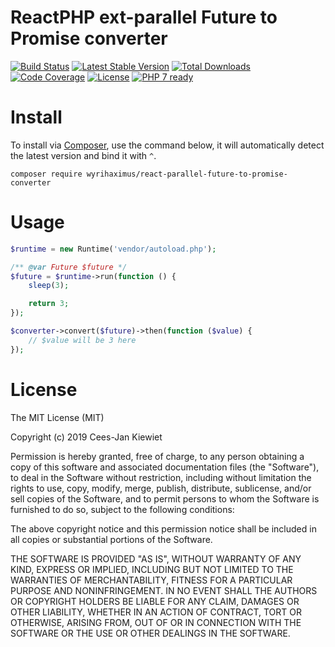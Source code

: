 # ReactPHP ext-parallel Future to Promise converter

[![Build Status](https://travis-ci.com/WyriHaximus/reactphp-parallel-future-to-promise-converter.svg?branch=master)](https://travis-ci.com/WyriHaximus/reactphp-parallel-future-to-promise-converter)
[![Latest Stable Version](https://poser.pugx.org/WyriHaximus/react-parallel-future-to-promise-converter/v/stable.png)](https://packagist.org/packages/WyriHaximus/react-parallel-future-to-promise-converter)
[![Total Downloads](https://poser.pugx.org/WyriHaximus/react-parallel-future-to-promise-converter/downloads.png)](https://packagist.org/packages/WyriHaximus/react-parallel-future-to-promise-converter)
[![Code Coverage](https://scrutinizer-ci.com/g/WyriHaximus/reactphp-parallel-future-to-promise-converter/badges/coverage.png?b=master)](https://scrutinizer-ci.com/g/WyriHaximus/reactphp-parallel-future-to-promise-converter/?branch=master)
[![License](https://poser.pugx.org/WyriHaximus/react-parallel-future-to-promise-converter/license.png)](https://packagist.org/packages/WyriHaximus/react-parallel-future-to-promise-converter)
[![PHP 7 ready](http://php7ready.timesplinter.ch/WyriHaximus/reactphp-http-middleware-clear-body/badge.svg)](https://travis-ci.org/WyriHaximus/reactphp-http-middleware-clear-body)

# Install

To install via [Composer](http://getcomposer.org/), use the command below, it will automatically detect the latest version and bind it with `^`.

```
composer require wyrihaximus/react-parallel-future-to-promise-converter
```

# Usage

```php
$runtime = new Runtime('vendor/autoload.php');

/** @var Future $future */
$future = $runtime->run(function () {
    sleep(3);

    return 3;
});

$converter->convert($future)->then(function ($value) {
    // $value will be 3 here
});
```

# License

The MIT License (MIT)

Copyright (c) 2019 Cees-Jan Kiewiet

Permission is hereby granted, free of charge, to any person obtaining a copy
of this software and associated documentation files (the "Software"), to deal
in the Software without restriction, including without limitation the rights
to use, copy, modify, merge, publish, distribute, sublicense, and/or sell
copies of the Software, and to permit persons to whom the Software is
furnished to do so, subject to the following conditions:

The above copyright notice and this permission notice shall be included in all
copies or substantial portions of the Software.

THE SOFTWARE IS PROVIDED "AS IS", WITHOUT WARRANTY OF ANY KIND, EXPRESS OR
IMPLIED, INCLUDING BUT NOT LIMITED TO THE WARRANTIES OF MERCHANTABILITY,
FITNESS FOR A PARTICULAR PURPOSE AND NONINFRINGEMENT. IN NO EVENT SHALL THE
AUTHORS OR COPYRIGHT HOLDERS BE LIABLE FOR ANY CLAIM, DAMAGES OR OTHER
LIABILITY, WHETHER IN AN ACTION OF CONTRACT, TORT OR OTHERWISE, ARISING FROM,
OUT OF OR IN CONNECTION WITH THE SOFTWARE OR THE USE OR OTHER DEALINGS IN THE
SOFTWARE.

